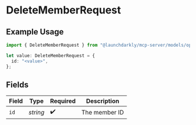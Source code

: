 # DeleteMemberRequest

## Example Usage

```typescript
import { DeleteMemberRequest } from "@launchdarkly/mcp-server/models/operations";

let value: DeleteMemberRequest = {
  id: "<value>",
};
```

## Fields

| Field              | Type               | Required           | Description        |
| ------------------ | ------------------ | ------------------ | ------------------ |
| `id`               | *string*           | :heavy_check_mark: | The member ID      |